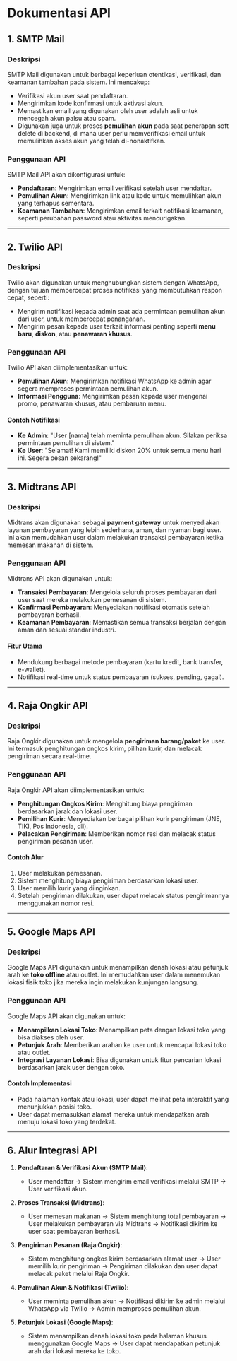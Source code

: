 # Dokumentasi API

## 1. SMTP Mail

### Deskripsi
SMTP Mail digunakan untuk berbagai keperluan otentikasi, verifikasi, dan keamanan tambahan pada sistem. Ini mencakup:
- Verifikasi akun user saat pendaftaran.
- Mengirimkan kode konfirmasi untuk aktivasi akun.
- Memastikan email yang digunakan oleh user adalah asli untuk mencegah akun palsu atau spam.
- Digunakan juga untuk proses **pemulihan akun** pada saat penerapan soft delete di backend, di mana user perlu memverifikasi email untuk memulihkan akses akun yang telah di-nonaktifkan.

### Penggunaan API
SMTP Mail API akan dikonfigurasi untuk:
- **Pendaftaran**: Mengirimkan email verifikasi setelah user mendaftar.
- **Pemulihan Akun**: Mengirimkan link atau kode untuk memulihkan akun yang terhapus sementara.
- **Keamanan Tambahan**: Mengirimkan email terkait notifikasi keamanan, seperti perubahan password atau aktivitas mencurigakan.

---

## 2. Twilio API

### Deskripsi
Twilio akan digunakan untuk menghubungkan sistem dengan WhatsApp, dengan tujuan mempercepat proses notifikasi yang membutuhkan respon cepat, seperti:
- Mengirim notifikasi kepada admin saat ada permintaan pemulihan akun dari user, untuk mempercepat penanganan.
- Mengirim pesan kepada user terkait informasi penting seperti **menu baru**, **diskon**, atau **penawaran khusus**.

### Penggunaan API
Twilio API akan diimplementasikan untuk:
- **Pemulihan Akun**: Mengirimkan notifikasi WhatsApp ke admin agar segera memproses permintaan pemulihan akun.
- **Informasi Pengguna**: Mengirimkan pesan kepada user mengenai promo, penawaran khusus, atau pembaruan menu.

#### Contoh Notifikasi
- **Ke Admin**: "User [nama] telah meminta pemulihan akun. Silakan periksa permintaan pemulihan di sistem."
- **Ke User**: "Selamat! Kami memiliki diskon 20% untuk semua menu hari ini. Segera pesan sekarang!"

---

## 3. Midtrans API

### Deskripsi
Midtrans akan digunakan sebagai **payment gateway** untuk menyediakan layanan pembayaran yang lebih sederhana, aman, dan nyaman bagi user. Ini akan memudahkan user dalam melakukan transaksi pembayaran ketika memesan makanan di sistem.

### Penggunaan API
Midtrans API akan digunakan untuk:
- **Transaksi Pembayaran**: Mengelola seluruh proses pembayaran dari user saat mereka melakukan pemesanan di sistem.
- **Konfirmasi Pembayaran**: Menyediakan notifikasi otomatis setelah pembayaran berhasil.
- **Keamanan Pembayaran**: Memastikan semua transaksi berjalan dengan aman dan sesuai standar industri.

#### Fitur Utama
- Mendukung berbagai metode pembayaran (kartu kredit, bank transfer, e-wallet).
- Notifikasi real-time untuk status pembayaran (sukses, pending, gagal).
  
---

## 4. Raja Ongkir API

### Deskripsi
Raja Ongkir digunakan untuk mengelola **pengiriman barang/paket** ke user. Ini termasuk penghitungan ongkos kirim, pilihan kurir, dan melacak pengiriman secara real-time.

### Penggunaan API
Raja Ongkir API akan diimplementasikan untuk:
- **Penghitungan Ongkos Kirim**: Menghitung biaya pengiriman berdasarkan jarak dan lokasi user.
- **Pemilihan Kurir**: Menyediakan berbagai pilihan kurir pengiriman (JNE, TIKI, Pos Indonesia, dll).
- **Pelacakan Pengiriman**: Memberikan nomor resi dan melacak status pengiriman pesanan user.

#### Contoh Alur
1. User melakukan pemesanan.
2. Sistem menghitung biaya pengiriman berdasarkan lokasi user.
3. User memilih kurir yang diinginkan.
4. Setelah pengiriman dilakukan, user dapat melacak status pengirimannya menggunakan nomor resi.

---

## 5. Google Maps API

### Deskripsi
Google Maps API digunakan untuk menampilkan denah lokasi atau petunjuk arah ke **toko offline** atau outlet. Ini memudahkan user dalam menemukan lokasi fisik toko jika mereka ingin melakukan kunjungan langsung.

### Penggunaan API
Google Maps API akan digunakan untuk:
- **Menampilkan Lokasi Toko**: Menampilkan peta dengan lokasi toko yang bisa diakses oleh user.
- **Petunjuk Arah**: Memberikan arahan ke user untuk mencapai lokasi toko atau outlet.
- **Integrasi Layanan Lokasi**: Bisa digunakan untuk fitur pencarian lokasi berdasarkan jarak user dengan toko.

#### Contoh Implementasi
- Pada halaman kontak atau lokasi, user dapat melihat peta interaktif yang menunjukkan posisi toko.
- User dapat memasukkan alamat mereka untuk mendapatkan arah menuju lokasi toko yang terdekat.

---

## 6. Alur Integrasi API

1. **Pendaftaran & Verifikasi Akun (SMTP Mail)**:
   - User mendaftar → Sistem mengirim email verifikasi melalui SMTP → User verifikasi akun.
   
2. **Proses Transaksi (Midtrans)**:
   - User memesan makanan → Sistem menghitung total pembayaran → User melakukan pembayaran via Midtrans → Notifikasi dikirim ke user saat pembayaran berhasil.

3. **Pengiriman Pesanan (Raja Ongkir)**:
   - Sistem menghitung ongkos kirim berdasarkan alamat user → User memilih kurir pengiriman → Pengiriman dilakukan dan user dapat melacak paket melalui Raja Ongkir.

4. **Pemulihan Akun & Notifikasi (Twilio)**:
   - User meminta pemulihan akun → Notifikasi dikirim ke admin melalui WhatsApp via Twilio → Admin memproses pemulihan akun.

5. **Petunjuk Lokasi (Google Maps)**:
   - Sistem menampilkan denah lokasi toko pada halaman khusus menggunakan Google Maps → User dapat mendapatkan petunjuk arah dari lokasi mereka ke toko.
